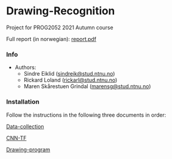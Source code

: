 # Drawing-Recognition
Project for PROG2052 2021 Autumn course

Full report (in norwegian): [report.pdf](report.pdf)

### Info
- Authors:
    - Sindre Eiklid (sindreik@stud.ntnu.no)
    - Rickard Loland (rickarl@stud.ntnu.no)
    - Maren Skårestuen Grindal (marensg@stud.ntnu.no)

### Installation
Follow the instructions in the following three documents in order:

[Data-collection](Data-collection/README.md)

[CNN-TF](CNN-TF/README.md)

[Drawing-program](Drawing-program/README.md)
